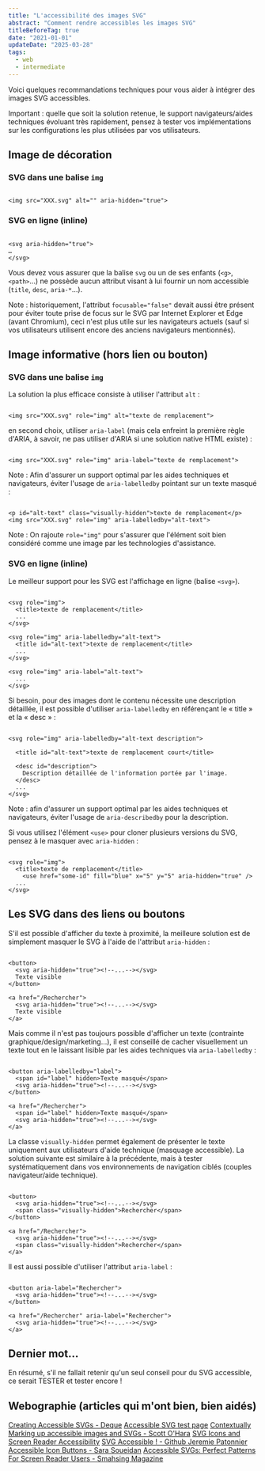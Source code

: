 ```yaml
---
title: "L'accessibilité des images SVG"
abstract: "Comment rendre accessibles les images SVG"
titleBeforeTag: true
date: "2021-01-01"
updateDate: "2025-03-28"
tags:
  - web
  - intermediate
---
```

Voici quelques recommandations techniques pour vous aider à intégrer des images SVG accessibles.

Important : quelle que soit la solution retenue, le support navigateurs/aides techniques évoluant très rapidement, pensez à tester vos implémentations sur les configurations les plus utilisées par vos utilisateurs.

## Image de décoration

### SVG dans une balise `img`
<pre><code class="html" title="html">
&lt;img src="XXX.svg" alt="" aria-hidden="true"&gt;
</code></pre>


### SVG en ligne (inline)
<pre><code class="html" title="html">
&lt;svg aria-hidden="true"&gt;
…
&lt;/svg&gt;
</code></pre>

Vous devez vous assurer que la balise `svg` ou un de ses enfants (`<g>`, `<path>`…) ne possède aucun attribut visant à lui fournir un nom accessible (`title`, `desc`, `aria-*`…).

Note : historiquement, l'attribut `focusable="false"` devait aussi être présent pour éviter toute prise de focus sur le SVG par Internet Explorer et Edge (avant Chromium), ceci n'est plus utile sur les navigateurs actuels (sauf si vos utilisateurs utilisent encore des anciens navigateurs mentionnés).


## Image informative (hors lien ou bouton)

### SVG dans une balise `img`

La solution la plus efficace consiste à utiliser l'attribut `alt` :

<pre><code class="html" title="html">
&lt;img src="XXX.svg" role="img" alt="texte de remplacement"&gt;
</code></pre>

en second choix, utiliser `aria-label` (mais cela enfreint la première règle d'ARIA, à savoir, ne pas utiliser d'ARIA si une solution native HTML existe) :

<pre><code class="html" title="html">
&lt;img src="XXX.svg" role="img" aria-label="texte de remplacement"&gt;
</code></pre>

Note : Afin d'assurer un support optimal par les aides techniques et navigateurs, éviter l'usage de `aria-labelledby` pointant sur un texte masqué :

<pre><code class="html" title="html">
&lt;p id="alt-text" class="visually-hidden">texte de remplacement&lt;/p&gt;
&lt;img src="XXX.svg" role="img" aria-labelledby="alt-text"&gt;
</code></pre>

Note : On rajoute `role="img"` pour s'assurer que l'élément soit bien considéré comme une image par les technologies d'assistance.


### SVG en ligne (inline)

Le meilleur support pour les SVG est l'affichage en ligne (balise `<svg>`).

<pre><code class="html" title="html">
&lt;svg role="img"&gt;
  &lt;title&gt;texte de remplacement&lt;/title&gt;
  ...
&lt;/svg&gt;

&lt;svg role="img" aria-labelledby="alt-text"&gt;
  &lt;title id="alt-text">texte de remplacement&lt;/title&gt;
  ...
&lt;/svg&gt;

&lt;svg role="img" aria-label="alt-text"&gt;
  ...
&lt;/svg&gt;
</code></pre>

Si besoin, pour des images dont le contenu nécessite une description détaillée, il est possible d'utiliser `aria-labelledby` en référençant le « title » et la « desc » :

<pre><code class="html" title="html">
&lt;svg role="img" aria-labelledby="alt-text description"&gt;

  &lt;title id="alt-text"&gt;texte de remplacement court&lt;/title&gt;

  &lt;desc id="description"&gt;
    Description détaillée de l'information portée par l'image.
  &lt;/desc&gt;
  ...
&lt;/svg&gt;
</code></pre>

Note : afin d'assurer un support optimal par les aides techniques et navigateurs, éviter l'usage de `aria-describedby` pour la description.


Si vous utilisez l'élément `<use>` pour cloner plusieurs versions du SVG, pensez à le masquer avec `aria-hidden` :

<pre><code class="html" title="html">
&lt;svg role="img"&gt;
  &lt;title&gt;texte de remplacement&lt;/title&gt;
    &lt;use href="some-id" fill="blue" x="5" y="5" aria-hidden="true" /&gt;
  ...
&lt;/svg&gt;
</code></pre>


## Les SVG dans des liens ou boutons

S'il est possible d'afficher du texte à proximité, la meilleure solution est de simplement masquer le SVG à l'aide de l'attribut `aria-hidden` :

<pre><code class="html" title="html">
&lt;button&gt;
  &lt;svg aria-hidden="true"&gt;&lt;!--...--&gt;&lt;/svg&gt;
  Texte visible
&lt;/button&gt;

&lt;a href="/Rechercher"&gt;
  &lt;svg aria-hidden="true"&gt;&lt;!--...--&gt;&lt;/svg&gt;
  Texte visible
&lt;/a&gt;
</code></pre>

Mais comme il n'est pas toujours possible d'afficher un texte (contrainte graphique/design/marketing…), il est conseillé de cacher visuellement un texte tout en le laissant lisible par les aides techniques via `aria-labelledby` :

<pre><code class="html" title="html">
&lt;button aria-labelledby="label"&gt; 
  &lt;span id="label" hidden&gt;Texte masqué&lt;/span&gt;
  &lt;svg aria-hidden="true"&gt;&lt;!--...--&gt;&lt;/svg&gt;
&lt;/button&gt; 

&lt;a href="/Rechercher"&gt;
  &lt;span id="label" hidden&gt;Texte masqué&lt;/span&gt;
  &lt;svg aria-hidden="true"&gt;&lt;!--...--&gt;&lt;/svg&gt;
&lt;/a&gt;
</code></pre>

La classe `visually-hidden` permet également de présenter le texte uniquement aux utilisateurs d'aide technique (masquage accessible). 
La solution suivante est similaire à la précédente, mais à tester systématiquement dans vos environnements de navigation ciblés (couples navigateur/aide technique).

<pre><code class="html" title="html">
&lt;button&gt;
  &lt;svg aria-hidden="true"&gt;&lt;!--...--&gt;&lt;/svg&gt;
  &lt;span class="visually-hidden"&gt;Rechercher&lt;/span&gt;
&lt;/button&gt;

&lt;a href="/Rechercher"&gt;
  &lt;svg aria-hidden="true"&gt;&lt;!--...--&gt;&lt;/svg&gt;
  &lt;span class="visually-hidden"&gt;Rechercher&lt;/span&gt;
&lt;/a&gt;
</code></pre>

Il est aussi possible d'utiliser l'attribut `aria-label` :

<pre><code class="html" title="html">
&lt;button aria-label="Rechercher"&gt;
  &lt;svg aria-hidden="true"&gt;&lt;!--...--&gt;&lt;/svg&gt;
&lt;/button&gt;

&lt;a href="/Rechercher" aria-label="Rechercher"&gt;
  &lt;svg aria-hidden="true"&gt;&lt;!--...--&gt;&lt;/svg&gt;
&lt;/a&gt;
</code></pre>

## Dernier mot…

En résumé, s'il ne fallait retenir qu'un seul conseil pour du SVG accessible, ce serait TESTER et tester encore !

## Webographie (articles qui m'ont bien, bien aidés)

<a href="https://www.deque.com/blog/creating-accessible-svgs/" hreflang="en">Creating Accessible SVGs - Deque</a>
<a href="https://weboverhauls.github.io/demos/svg/" hreflang="en">Accessible SVG test page</a>
<a href="https://www.scottohara.me/blog/2019/05/22/contextual-images-svgs-and-a11y.html" hreflang="en">Contextually Marking up accessible images and SVGs - Scott O'Hara</a>
<a href="https://www.slideshare.net/webaxe/svg-icons-and-screen-reader-accessibility" hreflang="en">SVG Icons and Screen Reader Accessibility</a>
<a href="https://github.com/JeremiePat/svg-accessible/blob/master/slides.md" hreflang="en">SVG Accessible ! - Github Jeremie Patonnier</a>
<a href="https://www.sarasoueidan.com/blog/accessible-icon-buttons/" hreflang="en">Accessible Icon Buttons - Sara Soueidan</a>
<a href="https://www.smashingmagazine.com/2021/05/accessible-svg-patterns-comparison/" hreflang="en">Accessible SVGs: Perfect Patterns For Screen Reader Users - Smahsing Magazine</a>
